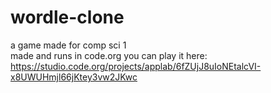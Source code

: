 # wordle-clone
a game made for comp sci 1  
made and runs in code.org
you can play it here: https://studio.code.org/projects/applab/6fZUjJ8uIoNEtalcVI-x8UWUHmjl66jKtey3vw2JKwc
